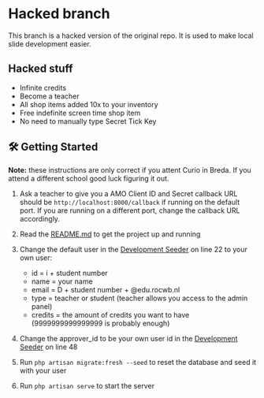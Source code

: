 # Hacked branch

This branch is a hacked version of the original repo. It is used to make local slide development easier.

## Hacked stuff

- Infinite credits
- Become a teacher
- All shop items added 10x to your inventory
- Free indefinite screen time shop item
- No need to manually type Secret Tick Key

## 🛠 Getting Started

**Note:** these instructions are only correct if you attent Curio in Breda. If you attend a different school good luck figuring it out.

1. Ask a teacher to give you a AMO Client ID and Secret callback URL should be `http://localhost:8000/callback` if running on the default port. If you are running on a different port, change the callback URL accordingly.

2. Read the [README.md](./README.md) to get the project up and running

3. Change the default user in the [Development Seeder](database/seeders/DevelopmentSeeder.php#L22) on line 22 to your own user:
    - id = i + student number
    - name = your name
    - email = D + student number + @edu.rocwb.nl
    - type = teacher or student (teacher allows you access to the admin panel)
    - credits = the amount of credits you want to have (9999999999999999 is probably enough)

4. Change the approver_id to be your own user id in the [Development Seeder](database/seeders/DevelopmentSeeder.php#L48) on line 48

5. Run `php artisan migrate:fresh --seed` to reset the database and seed it with your user

6. Run `php artisan serve` to start the server
